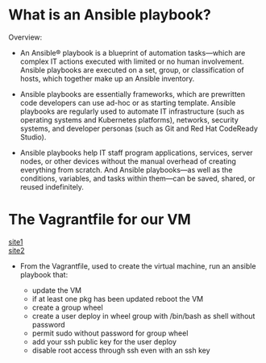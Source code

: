 # What is an Ansible playbook?
Overview:

- An Ansible® playbook is a blueprint of automation tasks—which are complex IT actions executed with limited or no human involvement. Ansible playbooks are executed on a set, group, or classification of hosts, which together make up an Ansible inventory.

- Ansible playbooks are essentially frameworks, which are prewritten code developers can use ad-hoc or as starting template. Ansible playbooks are regularly used to automate IT infrastructure (such as operating systems and Kubernetes platforms), networks, security systems, and developer personas (such as Git and Red Hat CodeReady Studio).

- Ansible playbooks help IT staff program applications, services, server nodes, or other devices without the manual overhead of creating everything from scratch. And Ansible playbooks—as well as the conditions, variables, and tasks within them—can be saved, shared, or reused indefinitely. 

# The Vagrantfile for our VM 
[site1](https://www.middlewareinventory.com/blog/vagrant-ansible-example/#The_Vagrantfile_for_our_VM)<br>
[site2](https://www.middlewareinventory.com/blog/vagrant-ansible-example/#Ansible_playbook_and_its_artifacts)<br>
- From the Vagrantfile, used to create the virtual machine, run an ansible playbook that:

    - update the VM
    - if at least one pkg has been updated reboot the VM
    - create a group wheel
    - create a user deploy in wheel group with /bin/bash as shell without password
    - permit sudo without password for group wheel
    - add your ssh public key for the user deploy
    - disable root access through ssh even with an ssh key

